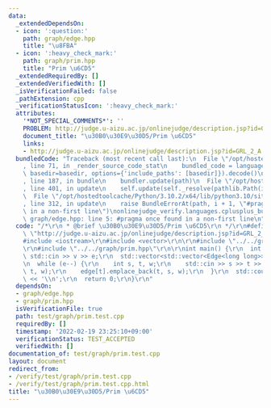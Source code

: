 ```yaml
---
data:
  _extendedDependsOn:
  - icon: ':question:'
    path: graph/edge.hpp
    title: "\u8FBA"
  - icon: ':heavy_check_mark:'
    path: graph/prim.hpp
    title: "Prim \u6CD5"
  _extendedRequiredBy: []
  _extendedVerifiedWith: []
  _isVerificationFailed: false
  _pathExtension: cpp
  _verificationStatusIcon: ':heavy_check_mark:'
  attributes:
    '*NOT_SPECIAL_COMMENTS*': ''
    PROBLEM: http://judge.u-aizu.ac.jp/onlinejudge/description.jsp?id=GRL_2_A
    document_title: "\u30B0\u30E9\u30D5/Prim \u6CD5"
    links:
    - http://judge.u-aizu.ac.jp/onlinejudge/description.jsp?id=GRL_2_A
  bundledCode: "Traceback (most recent call last):\n  File \"/opt/hostedtoolcache/Python/3.10.2/x64/lib/python3.10/site-packages/onlinejudge_verify/documentation/build.py\"\
    , line 71, in _render_source_code_stat\n    bundled_code = language.bundle(stat.path,\
    \ basedir=basedir, options={'include_paths': [basedir]}).decode()\n  File \"/opt/hostedtoolcache/Python/3.10.2/x64/lib/python3.10/site-packages/onlinejudge_verify/languages/cplusplus.py\"\
    , line 187, in bundle\n    bundler.update(path)\n  File \"/opt/hostedtoolcache/Python/3.10.2/x64/lib/python3.10/site-packages/onlinejudge_verify/languages/cplusplus_bundle.py\"\
    , line 401, in update\n    self.update(self._resolve(pathlib.Path(included), included_from=path))\n\
    \  File \"/opt/hostedtoolcache/Python/3.10.2/x64/lib/python3.10/site-packages/onlinejudge_verify/languages/cplusplus_bundle.py\"\
    , line 312, in update\n    raise BundleErrorAt(path, i + 1, \"#pragma once found\
    \ in a non-first line\")\nonlinejudge_verify.languages.cplusplus_bundle.BundleErrorAt:\
    \ graph/edge.hpp: line 5: #pragma once found in a non-first line\n"
  code: "/*\r\n * @brief \u30B0\u30E9\u30D5/Prim \u6CD5\r\n */\r\n#define PROBLEM\
    \ \"http://judge.u-aizu.ac.jp/onlinejudge/description.jsp?id=GRL_2_A\"\r\n\r\n\
    #include <iostream>\r\n#include <vector>\r\n\r\n#include \"../../graph/edge.hpp\"\
    \r\n#include \"../../graph/prim.hpp\"\r\n\r\nint main() {\r\n  int v, e;\r\n \
    \ std::cin >> v >> e;\r\n  std::vector<std::vector<Edge<long long>>> edge(v);\r\
    \n  while (e--) {\r\n    int s, t, w;\r\n    std::cin >> s >> t >> w;\r\n    edge[s].emplace_back(s,\
    \ t, w);\r\n    edge[t].emplace_back(t, s, w);\r\n  }\r\n  std::cout << prim(edge)\
    \ << '\\n';\r\n  return 0;\r\n}\r\n"
  dependsOn:
  - graph/edge.hpp
  - graph/prim.hpp
  isVerificationFile: true
  path: test/graph/prim.test.cpp
  requiredBy: []
  timestamp: '2022-02-19 23:25:10+09:00'
  verificationStatus: TEST_ACCEPTED
  verifiedWith: []
documentation_of: test/graph/prim.test.cpp
layout: document
redirect_from:
- /verify/test/graph/prim.test.cpp
- /verify/test/graph/prim.test.cpp.html
title: "\u30B0\u30E9\u30D5/Prim \u6CD5"
---
```

